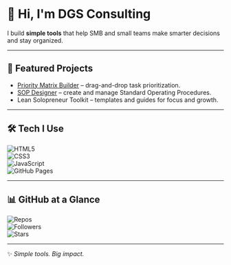 # 👋 Hi, I'm DGS Consulting  

I build **simple tools** that help SMB and small teams make smarter decisions and stay organized.  

---

## 🚀 Featured Projects  
- [Priority Matrix Builder](https://dgsconsulting.github.io/priority-matrix-builder/) – drag-and-drop task prioritization.  
- [SOP Designer](https://dgsconsulting.github.io/SOP-Designer/) – create and manage Standard Operating Procedures.  
- Lean Solopreneur Toolkit – templates and guides for focus and growth.  

---

## 🛠️ Tech I Use  
![HTML5](https://img.shields.io/badge/-HTML5-E34F26?logo=html5&logoColor=white&style=flat)  
![CSS3](https://img.shields.io/badge/-CSS3-1572B6?logo=css3&logoColor=white&style=flat)  
![JavaScript](https://img.shields.io/badge/-JavaScript-F7DF1E?logo=javascript&logoColor=black&style=flat)  
![GitHub Pages](https://img.shields.io/badge/-GitHub%20Pages-222222?logo=githubpages&logoColor=white&style=flat)  

---

## 📊 GitHub at a Glance  
![Repos](https://img.shields.io/badge/Public_Repos-6-blue?style=flat)  
![Followers](https://img.shields.io/github/followers/DGSConsulting?style=flat)  
![Stars](https://img.shields.io/github/stars/DGSConsulting?style=flat)  

---

✨ _Simple tools. Big impact._  

